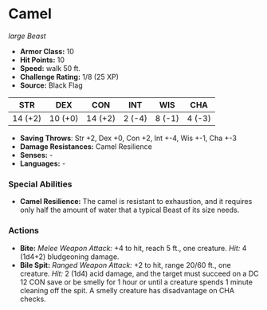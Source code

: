 # Camel

*large* *Beast*

- **Armor Class:** 10
- **Hit Points:** 10 
- **Speed:** walk 50 ft.
- **Challenge Rating:** 1/8 (25 XP)
- **Source:** Black Flag

| STR | DEX | CON | INT | WIS | CHA |
| --- | --- | --- | --- | --- | --- |
| 14 (+2) | 10 (+0) | 14 (+2) | 2 (-4) | 8 (-1) | 4 (-3) |

- **Saving Throws**: Str +2, Dex +0, Con +2, Int +-4, Wis +-1, Cha +-3
- **Damage Resistances:** Camel Resilience
- **Senses:** -
- **Languages:** -

### Special Abilities

- **Camel Resilience:** The camel is resistant to exhaustion, and it requires only half the amount of water that a typical Beast of its size needs.

### Actions

- **Bite:** _Melee Weapon Attack:_ +4 to hit, reach 5 ft., one creature. _Hit:_ 4 (1d4+2) bludgeoning damage.
- **Bile Spit:** _Ranged Weapon Attack:_ +2 to hit, range 20/60 ft., one creature. _Hit:_ 2 (1d4) acid damage, and the target must succeed on a DC 12 CON save or be smelly for 1 hour or until a creature spends 1 minute cleaning off the spit. A smelly creature has disadvantage on CHA checks.
